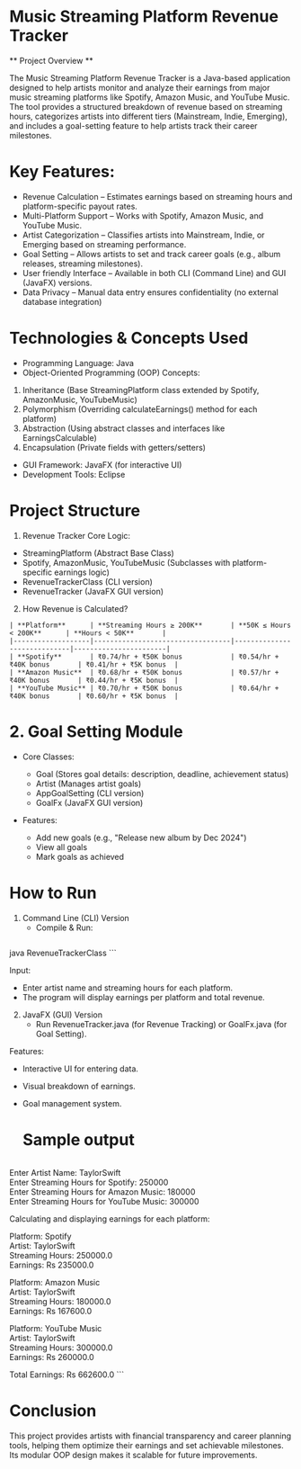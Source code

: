 # Music Streaming Platform Revenue Tracker
** Project Overview **

The Music Streaming Platform Revenue Tracker is a Java-based application designed to help artists monitor and analyze their earnings from major music streaming platforms like Spotify, Amazon Music, and YouTube Music. The tool provides a structured breakdown of revenue based on streaming hours, categorizes artists into different tiers (Mainstream, Indie, Emerging), and includes a goal-setting feature to help artists track their career milestones.

# Key Features:
- Revenue Calculation – Estimates earnings based on streaming hours and platform-specific payout rates.
-  Multi-Platform Support – Works with Spotify, Amazon Music, and YouTube Music.
-   Artist Categorization – Classifies artists into Mainstream, Indie, or Emerging based on streaming performance.
-    Goal Setting – Allows artists to set and track career goals (e.g., album releases, streaming milestones).
- User friendly Interface – Available in both CLI (Command Line) and GUI (JavaFX) versions. 
- Data Privacy – Manual data entry ensures confidentiality (no external database integration)

# Technologies & Concepts Used
- Programming Language: Java
- Object-Oriented Programming (OOP) Concepts:

1. Inheritance (Base StreamingPlatform class extended by Spotify, AmazonMusic, YouTubeMusic)
2. Polymorphism (Overriding calculateEarnings() method for each platform)
3. Abstraction (Using abstract classes and interfaces like EarningsCalculable)
4. Encapsulation (Private fields with getters/setters)

- GUI Framework: JavaFX (for interactive UI)
- Development Tools: Eclipse

# Project Structure
1. Revenue Tracker
Core Logic:
- StreamingPlatform (Abstract Base Class)
- Spotify, AmazonMusic, YouTubeMusic (Subclasses with platform-specific earnings logic)
- RevenueTrackerClass (CLI version)
- RevenueTracker (JavaFX GUI version)

2. How Revenue is Calculated?
 ```
| **Platform**      | **Streaming Hours ≥ 200K**       | **50K ≤ Hours < 200K**      | **Hours < 50K**       |
|-------------------|----------------------------------|-----------------------------|-----------------------|
| **Spotify**       | ₹0.74/hr + ₹50K bonus            | ₹0.54/hr + ₹40K bonus       | ₹0.41/hr + ₹5K bonus  |
| **Amazon Music**  | ₹0.68/hr + ₹50K bonus            | ₹0.57/hr + ₹40K bonus       | ₹0.44/hr + ₹5K bonus  |
| **YouTube Music** | ₹0.70/hr + ₹50K bonus            | ₹0.64/hr + ₹40K bonus       | ₹0.60/hr + ₹5K bonus  |
```

# 2. Goal Setting Module
- Core Classes:
    - Goal (Stores goal details: description, deadline, achievement status)
    - Artist (Manages artist goals)
    - AppGoalSetting (CLI version)
    - GoalFx (JavaFX GUI version)

- Features:

  - Add new goals (e.g., "Release new album by Dec 2024")
  - View all goals
  - Mark goals as achieved

#  How to Run 
1. Command Line (CLI) Version
   - Compile & Run:
     ```javac RevenueTrackerClass.java
java RevenueTrackerClass ```

Input:

- Enter artist name and streaming hours for each platform.
- The program will display earnings per platform and total revenue.

2. JavaFX (GUI) Version
   - Run RevenueTracker.java (for Revenue Tracking) or GoalFx.java (for Goal Setting).

Features:
- Interactive UI for entering data.
- Visual breakdown of earnings.
- Goal management system.

  # Sample output
  ```Input Artist Information  
Enter Artist Name: TaylorSwift  
Enter Streaming Hours for Spotify: 250000  
Enter Streaming Hours for Amazon Music: 180000  
Enter Streaming Hours for YouTube Music: 300000  

Calculating and displaying earnings for each platform:  

Platform: Spotify  
Artist: TaylorSwift  
Streaming Hours: 250000.0  
Earnings: Rs 235000.0  

Platform: Amazon Music  
Artist: TaylorSwift  
Streaming Hours: 180000.0  
Earnings: Rs 167600.0  

Platform: YouTube Music  
Artist: TaylorSwift  
Streaming Hours: 300000.0  
Earnings: Rs 260000.0  

Total Earnings: Rs 662600.0   ```

# Conclusion
This project provides artists with financial transparency and career planning tools, helping them optimize their earnings and set achievable milestones. Its modular OOP design makes it scalable for future improvements.
